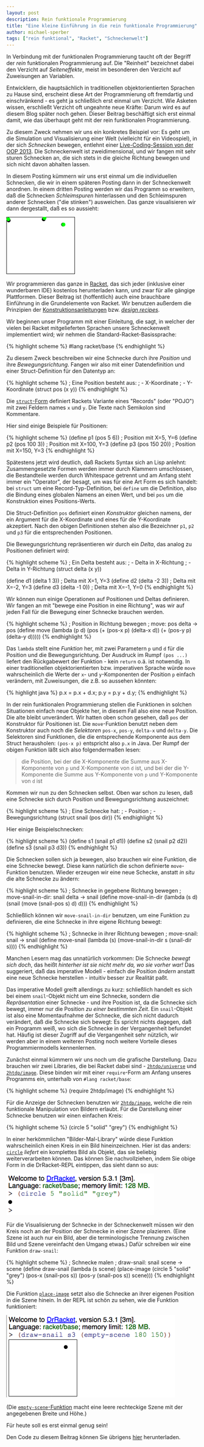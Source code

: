 ```yaml
---
layout: post
description: Rein funktionale Programmierung
title: "Eine kleine Einführung in die rein funktionale Programmierung"
author: michael-sperber
tags: ["rein funktional", "Racket", "Schneckenwelt"]
---
```


In Verbindung mit der funktionalen Programmierung taucht oft der
Begriff der *rein* funktionalen Programmierung auf.  Die "Reinheit"
bezeichnet dabei den Verzicht auf *Seiteneffekte*, meist im besonderen den
Verzicht auf Zuweisungen an Variablen.

Entwicklern, die hauptsächlich in traditionellen objektorientierten
Sprachen zu Hause sind, erscheint diese Art der Programmierung oft
fremdartig und einschränkend - es geht ja schließlich erst einmal um
Verzicht.  Wie Asketen wissen, erschließt Verzicht oft ungeahnte neue
Kräfte: Darum wird es auf diesem Blog später noch gehen.  Dieser
Beitrag beschäftigt sich erst einmal damit, wie das überhaupt geht
mit der rein funktionalen Programmierung.

<!-- more start -->

Zu diesem Zweck nehmen wir uns ein konkretes Beispiel vor: Es geht um
die Simulation und Visualisierung einer Welt (vielleicht für ein
Videospiel), in der sich *Schnecken* bewegen, entlehnt einer
[Live-Coding-Session von der OOP 2013](http://www.sigs-datacom.de/oop2013/konferenz/sessiondetails.html?tx_mwconferences_pi1[showUid]=1101&tx_mwconferences_pi1[anchor]=#Ndo3&tx_mwconferences_pi1[s]=0).
Die Schneckenwelt ist zweidimensional, und wir fangen mit sehr sturen
Schnecken an, die sich stets in die gleiche Richtung bewegen und sich
nicht davon abhalten lassen.  

In diesem Posting kümmern wir uns erst einmal um die individuellen
Schnecken, die wir in einem späteren Posting dann in der Schneckenwelt
anordnen.  In einem dritten Posting werden wir das Programm so
erweitern, daß die Schnecken *Schleimspuren* hinterlassen und den
Schleimspuren anderer Schnecken ("die stinken") ausweichen.  Das ganze
visualisieren wir dann dergestallt, daß es so aussieht:

<div id="center">
<img src="/files/2013-02-08-rein-funktional/snailworld.gif">
</img>
</div>

Wir programmieren das
ganze in [Racket](http://www.racket-lang.org/), das sich jeder
(inklusive einer wunderbaren IDE) kostenlos herunterladen kann, und
zwar für alle gängige Plattformen.  Dieser Beitrag ist (hoffentlich)
auch eine brauchbare Einführung in die Grundelemente von Racket.  Wir
benutzen außerdem die Prinzipien der
[Konstruktionsanleitungen](http://www.deinprogramm.de/dmda/)
bzw. [*design recipes*](http://www.htdp.org/).

Wir beginnen unser Programm mit einer Einleitung, die sagt, in welcher
der vielen bei Racket mitgelieferten Sprachen unsere Schneckenwelt
implementiert wird; wir nehmen die Standard-Racket-Basissprache:

{% highlight scheme %}
#lang racket/base
{% endhighlight %}

Zu diesem Zweck beschreiben wir eine
Schnecke durch ihre *Position* und ihre *Bewegungsrichtung*.  Fangen
wir also mit einer Datendefinition und einer Struct-Definition für
den Datentyp an:

{% highlight scheme %}
; Eine Position besteht aus:
; - X-Koordinate
; - Y-Koordinate
(struct pos (x y))
{% endhighlight %}

Die
[`struct`-Form](http://docs.racket-lang.org/reference/define-struct.html?q=struct&q=place-image&q=circle#%28form._%28%28lib._racket%2Fprivate%2Fbase..rkt%29._struct%29%29)
definiert Rackets Variante eines "Records" (oder
"POJO") mit zwei Feldern names `x` und `y`.  Die Texte nach Semikolon
sind Kommentare.

Hier sind einige Beispiele für Positionen:

{% highlight scheme %}
(define p1 (pos 5 6))    ; Position mit X=5, Y=6
(define p2 (pos 100 3))  ; Position mit X=100, Y=3
(define p3 (pos 150 20)) ; Position mit X=150, Y=3
{% endhighlight %}

Spätestens jetzt wird deutlich, daß Rackets Syntax sich an Lisp
anlehnt: Zusammengesetzte Formen werden immer durch Klammern
umschlossen, die Bestandteile werden durch Whitespace getrennt und am
Anfang steht immer ein "Operator", der besagt, um was für eine Art
Form es sich handelt: bei `struct` um eine Record-Typ-Definition, bei
`define` um die Definition, also die Bindung eines globalen Namens an
einen Wert, und bei `pos` um die Konstruktion eines Positions-Werts.

Die Struct-Definition `pos` definiert einen *Konstruktor* gleichen
namens, der ein Argument für die X-Koordinate und eines für die
Y-Koordinate akzeptiert.  Nach den obigen Definitionen stehen also die
Bezeichner `p1`, `p2` und `p3` für die entsprechenden Positionen.

Die Bewegungsrichtung repräsentieren wir durch ein *Delta*, das
analog zu Positionen definiert wird:

{% highlight scheme %}
; Ein Delta besteht aus:
; - Delta in X-Richtung
; - Delta in Y-Richtung
(struct delta (x y))

(define d1 (delta 1 3))  ; Delta mit X=1, Y=3
(define d2 (delta -2 3)) ; Delta mit X=-2, Y=3
(define d3 (delta -1 0)) ; Delta mit X=-1, Y=0
{% endhighlight %}

Wir können nun einige Operationen auf Positionen und Deltas
definieren.  Wir fangen an mit "bewege eine Position in eine
Richtung", was wir auf jeden Fall für die Bewegung einer Schnecke
brauchen werden.

{% highlight scheme %}
; Position in Richtung bewegen
; move: pos delta -> pos
(define move
  (lambda (p d)
    (pos (+ (pos-x p) (delta-x d))
         (+ (pos-y p) (delta-y d)))))
{% endhighlight %}

Das `lambda` stellt eine *Funktion* her, mit zwei Parametern `p` und
`d` für die Position und die Bewegungsrichtung.  Der Ausdruck im Rumpf
`(pos ...)` liefert den Rückgabewert der Funktion - kein `return`
o.ä. ist notwendig.  In einer traditionellen objektorientierten
bzw. imperativen Sprache würde `move` wahrscheinlich die Werte der
`x`- und `y`-Komponenten der Position `p` einfach verändern, mit
Zuweisungen, die z.B. so aussehen könnten:

{% highlight java %}
p.x = p.x + d.x;
p.y = p.y + d.y;
{% endhighlight %}

In der rein funktionalen Programmierung stellen die Funktionen in
solchen Situationen einfach neue Objekte her, in diesem Fall also eine
neue Position.  Die alte bleibt unverändert.  Wir hatten oben schon
gesehen, daß `pos` der Konstruktor für Positionen ist.  Die
`move`-Funktion benutzt neben dem Konstruktor auch noch die
*Selektoren* `pos-x`, `pos-y`, `delta-x` und `delta-y`.  Die
Selektoren sind Funktionen, die die entsprechende Komponente aus dem
Struct herausholen: `(pos-x p)` entspricht also `p.x` in Java.  Der
Rumpf der obigen Funktion läßt sich also folgendermaßen lesen:

> die Position, bei der die X-Komponente die Summe aus X-Komponente
> von `p` und X-Komponente von `d` ist, und bei der die Y-Komponente
> die Summe aus Y-Komponente von `p` und Y-Komponente von `d` ist

Kommen wir nun zu den Schnecken selbst.  Oben war schon zu lesen, daß
eine Schnecke sich durch Position und Bewegungsrichtung auszeichnet:

{% highlight scheme %}
; Eine Schnecke hat:
; - Position
; - Bewegungsrichtung
(struct snail (pos dir))
{% endhighlight %}

Hier einige Beispielschnecken:

{% highlight scheme %}
(define s1 (snail p1 d1))
(define s2 (snail p2 d2))
(define s3 (snail p3 d3))
{% endhighlight %}

Die Schnecken sollen sich ja bewegen, also brauchen wir eine Funktion,
die eine Schnecke bewegt.  Diese kann natürlich die schon definierte
`move`-Funktion benutzen.  Wieder erzeugen wir eine neue Schecke,
anstatt <i>in situ</i> die alte Schnecke zu ändern:

{% highlight scheme %}
; Schnecke in gegebene Richtung bewegen
; move-snail-in-dir: snail delta -> snail
(define move-snail-in-dir
  (lambda (s d)
    (snail (move (snail-pos s) d)
           d)))
{% endhighlight %}

Schließlich können wir `move-snail-in-dir` benutzen, um eine Funktion
zu definieren, die eine Schnecke in ihre eigene Richtung bewegt:

{% highlight scheme %}
; Schnecke in ihrer Richtung bewegen
; move-snail: snail -> snail
(define move-snail
  (lambda (s)
    (move-snail-in-dir s (snail-dir s))))
{% endhighlight %}

Manchen Lesern mag das unnatürlich vorkommen: Die Schnecke *bewegt
sich doch*, das heißt *hinterher ist sie nicht mehr da, wo sie vorher
war!*  Das suggeriert, daß das imperative Modell - einfach die
Position *ändern* anstatt eine neue Schnecke herstellen - intuitiv
besser zur Realität paßt.

Das imperative Modell greift allerdings zu kurz: schließlich handelt
es sich bei einem `snail`-Objekt nicht um eine Schnecke, sondern die
*Repräsentation* einer Schnecke - und ihre Position ist, da die
Schnecke sich bewegt, immer nur die Position *zu einer bestimmten
Zeit*.  Ein `snail`-Objekt ist also eine Momentaufnahme der Schnecke,
die sich nicht dadurch verändert, daß die Schnecke sich bewegt: Es
spricht nichts dagegen, daß ein Programm weiß, wo sich die Schnecke in
der Vergangenheit befundet hat.  Häufig ist dieser Zugriff auf die
Vergangenheit sehr nützlich, wir werden aber in einem weiteren Posting
noch weitere Vorteile dieses Programmiermodells kennenlernen.

Zunächst einmal kümmern wir uns noch um die grafische Darstellung.
Dazu brauchen wir zwei Libraries, die bei Racket dabei sind -
[`2htdp/universe`](http://docs.racket-lang.org/teachpack/2htdpuniverse.html)
und
[`2htdp/image`](http://docs.racket-lang.org/teachpack/2htdpimage.html).
Diese binden wir mit einer `require`-Form am Anfang unseres Programms
ein, unterhalb von `#lang racket/base`:

{% highlight scheme %}
(require 2htdp/image)
{% endhighlight %}

Für die Anzeige der Schnecken benutzen wir
[`2htdp/image`](http://docs.racket-lang.org/teachpack/2htdpimage.html),
welche die rein funktionale Manipulation von Bildern erlaubt.  Für die
Darstellung einer Schnecke benutzen wir einen einfachen Kreis:

{% highlight scheme %}
(circle 5 "solid" "grey")
{% endhighlight %}

In einer herkömmlichen "Bilder-Mal-Library" würde diese Funktion
wahrscheinlich einen Kreis in ein Bild hineinzeichnen.  Hier ist das
anders:
[`circle`](http://docs.racket-lang.org/teachpack/2htdpimage.html?q=circle#%28def._%28%28lib._2htdp%2Fimage..rkt%29._circle%29%29)
*liefert* ein komplettes Bild als Objekt, das sie
beliebig weiterverarbeiten können.  Das können Sie nachvollziehen,
indem Sie obige Form in die DrRacket-REPL eintippen, das sieht dann so
aus:

<img src="/files/2013-02-08-rein-funktional/circle.png">
</img>

Für die Visualisierung der Schnecke in der Schneckenwelt müssen wir
den Kreis noch an der Position der Schnecke in einer *Szene*
plazieren.  (Eine Szene ist auch nur ein Bild, aber die
terminologische Trennung zwischen Bild und Szene vereinfacht den
Umgang etwas.)  Dafür schreiben wir eine Funktion `draw-snail`:

{% highlight scheme %}
; Schnecke malen
; draw-snail: snail scene -> scene
(define draw-snail
  (lambda (s scene)
    (place-image (circle 5 "solid" "grey")
                 (pos-x (snail-pos s))
                 (pos-y (snail-pos s))
                 scene)))
{% endhighlight %}

Die Funktion
[`place-image`](http://docs.racket-lang.org/teachpack/2htdpimage.html?q=place-image&q=circle#%28def._%28%28lib._2htdp%2Fimage..rkt%29._place-image%29%29)
setzt also die Schnecke an ihrer eigenen
Position in die Szene hinein.  In der REPL ist schön zu sehen, wie die
Funktion funktioniert:

<img src="/files/2013-02-08-rein-funktional/draw-snail.png">
</img>

(Die
[`empty-scene`-Funktion](http://docs.racket-lang.org/teachpack/2htdpimage.html?q=empty-scene#%28def._%28%28lib._2htdp%2Fimage..rkt%29._empty-scene%29%29)
macht eine leere rechteckige Szene mit der angegebenen Breite und Höhe.)

Für heute soll es erst einmal genug sein!

Den Code zu diesem Beitrag können Sie übrigens
[hier](/files/2013-02-08-rein-funktional/snail.rkt) herunterladen.

<!-- more end -->
